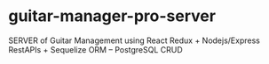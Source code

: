 # guitar-manager-pro-server
SERVER of Guitar Management using React Redux + Nodejs/Express RestAPIs + Sequelize ORM – PostgreSQL CRUD 
